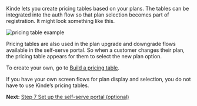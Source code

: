 
Kinde lets you create pricing tables based on your plans. The tables can be integrated into the auth flow so that plan selection becomes part of registration. It might look something like this.

![pricing table example](https://imagedelivery.net/skPPZTHzSlcslvHjesZQcQ/8514b968-262d-4aec-24bd-02070669e300/public)

Pricing tables are also used in the plan upgrade and downgrade flows available in the self-serve portal. So when a customer changes their plan, the pricing table appears for them to select the new plan option.

To create your own, go to [Build a pricing table](/billing/billing-user-experience/plan-selection/).

If you have your own screen flows for plan display and selection, you do not have to use Kinde’s pricing tables. 

**Next:** [Step 7 Set up the self-serve portal (optional)](/billing/get-started/self-serve-portal-setup/)

